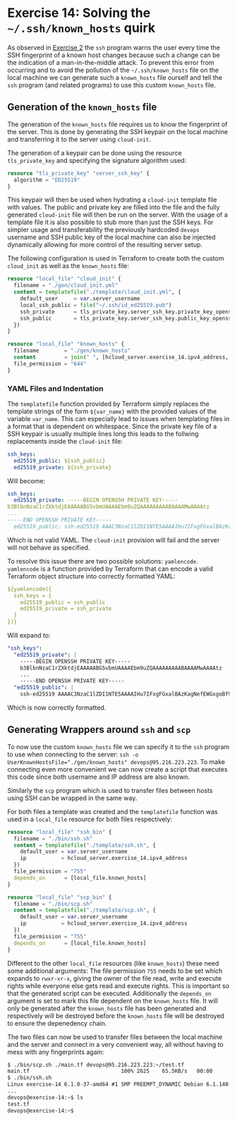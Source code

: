 # Exercise 14: Solving the `~/.ssh/known_hosts` quirk

As observed in [Exercise 2](./exercise02.md) the `ssh` program warns the
user every time the SSH fingerprint of a known host changes because such
a change can be the indication of a man-in-the-middle attack. To prevent
this error from occurring and to avoid the pollution of the
`~/.ssh/known_hosts` file on the local machine we can generate such a
`known_hosts` file ourself and tell the `ssh` program (and related
programs) to use this custom `known_hosts` file.

## Generation of the `known_hosts` file

The generation of the `known_hosts` file requires us to know the
fingerprint of the server. This is done by generating the SSH keypair on
the local machine and transferring it to the server using `cloud-init`.

The generation of a keypair can be done using the resource
`tls_private_key` and specifying the signature algorithm used:

```tf
resource "tls_private_key" "server_ssh_key" {
  algorithm = "ED25519"
}
```

This keypair will then be used when hydrating a `cloud-init` template
file with values. The public and private key are filled into the file
and the fully generated `cloud-init` file will then be run on the
server. With the usage of a template file it is also possible to stub
more than just the SSH keys. For simpler usage and transferability the
previously hardcoded `devops` username and SSH public key of the local
machine can also be injected dynamically allowing for more control of
the resulting server setup.

The following configuration is used in Terraform to create both the
custom `cloud_init` as well as the `known_hosts` file:

```tf
resource "local_file" "cloud_init" {
  filename = "./gen/cloud_init.yml"
  content = templatefile("./template/cloud_init.yml", {
    default_user     = var.server_username
    local_ssh_public = file("~/.ssh/id_ed25519.pub")
    ssh_private      = tls_private_key.server_ssh_key.private_key_openssh
    ssh_public       = tls_private_key.server_ssh_key.public_key_openssh
  })
}

resource "local_file" "known_hosts" {
  filename        = "./gen/known_hosts"
  content         = join(" ", [hcloud_server.exercise_14.ipv4_address, tls_private_key.server_ssh_key.public_key_openssh])
  file_permission = "644"
}
```

### YAML Files and Indentation

The `templatefile` function provided by Terraform simply replaces the
template strings of the form `${var_name}` with the provided values of
the variable `var_name`. This can especially lead to issues when
templating files in a format that is dependent on whitespace. Since the
private key file of a SSH keypair is usually multiple lines long this
leads to the follwing replacements inside the `cloud-init` file:

```yml
ssh_keys:
  ed25519_public: ${ssh_public}
  ed25519_private: ${ssh_private}
```

Will become:

```yml
ssh_keys:
  ed25519_private: -----BEGIN OPENSSH PRIVATE KEY-----
b3BlbnNzaC1rZXktdjEAAAAABG5vbmUAAAAEbm9uZQAAAAAAAAABAAAAMwAAAAtz
...
-----END OPENSSH PRIVATE KEY-----
  ed25519_public: ssh-ed25519 AAAC3NzaC1lZDI1NTE5AAAAIHu7IFxgFGxalBAzKagNefEWGxgoBf9Et+gpEjnEmLKC
```

Which is not valid YAML. The `cloud-init` provision will fail and the
server will not behave as specified.

To resolve this issue there are two possible solutions: `yamlencode`.
`yamlencode` is a function provided by Terraform that can encode a valid
Terraform object structure into correctly formatted YAML:

```yml
${yamlencode({
  ssh_keys = {
    ed25519_public = ssh_public
    ed25519_private = ssh_private
  }
})}
```

Will expand to:

```yml
"ssh_keys":
  "ed25519_private": |
    -----BEGIN OPENSSH PRIVATE KEY-----
    b3BlbnNzaC1rZXktdjEAAAAABG5vbmUAAAAEbm9uZQAAAAAAAAABAAAAMwAAAAtz
    ...
    -----END OPENSSH PRIVATE KEY-----
  "ed25519_public": |
    ssh-ed25519 AAAAC3NzaC1lZDI1NTE5AAAAIHu7IFxgFGxalBAzKagNefEWGxgoBf9Et+gpEjnEmLKC
```

Which is now correctly formatted.

## Generating Wrappers around `ssh` and `scp`

To now use the custom `known_hosts` file we can specify it to the `ssh`
program to use when connecting to the server: `ssh -o UserKnownHostsFile="./gen/known_hosts" devops@95.216.223.223`. To make connecting even more convenient we can now create a script
that executes this code since both username and IP address are also
known.

Similarly the `scp` program which is used to transfer files between
hosts using SSH can be wrapped in the same way.

For both files a template was created and the `templatefile` function
was used in a `local_file` resource for both files respectively:

```tf
resource "local_file" "ssh_bin" {
  filename = "./bin/ssh.sh"
  content = templatefile("./template/ssh.sh", {
    default_user = var.server_username
    ip           = hcloud_server.exercise_14.ipv4_address
  })
  file_permission = "755"
  depends_on      = [local_file.known_hosts]
}

resource "local_file" "scp_bin" {
  filename = "./bin/scp.sh"
  content = templatefile("./template/scp.sh", {
    default_user = var.server_username
    ip           = hcloud_server.exercise_14.ipv4_address
  })
  file_permission = "755"
  depends_on      = [local_file.known_hosts]
}
```

Different to the other `local_file` resources (like `known_hosts`) these
need some additional arguments: The file permission `755` needs to be
set which expands to `rwxr-xr-x`, giving the owner of the file read,
write and execute rights while everyone else gets read and execute
rights. This is important so that the generated script can be executed.
Additionally the `depends_on` argument is set to mark this file
dependent on the `known_hosts` file. It will only be generated after the
`known_hosts` file has been generated and respectively will be destroyed
before the `known_hosts` file will be destroyed to ensure the
depenedency chain.

The two files can now be used to transfer files between the local
machine and the server and connect in a very convenient way, all without
having to mess with any fingerprints again:

```txt
$ ./bin/scp.sh ./main.tf devops@95.216.223.223:~/test.tf
main.tf                             100% 2625    65.5KB/s   00:00
$ ./bin/ssh.sh
Linux exercise-14 6.1.0-37-amd64 #1 SMP PREEMPT_DYNAMIC Debian 6.1.140-1 (2025-05-22) x86_64
...
devops@exercise-14:~$ ls
test.tf
devops@exercise-14:~$
```
